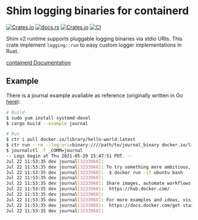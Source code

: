 # Shim logging binaries for containerd

[![Crates.io](https://img.shields.io/crates/v/containerd-shim-logging)](https://crates.io/crates/containerd-shim-logging)
[![docs.rs](https://img.shields.io/docsrs/containerd-shim-logging)](https://docs.rs/containerd-shim-logging/latest/containerd_shim_logging/)
[![Crates.io](https://img.shields.io/crates/l/containerd-shim-logging)](https://github.com/containerd/rust-extensions/blob/main/LICENSE)
[![CI](https://github.com/containerd/rust-extensions/actions/workflows/ci.yml/badge.svg?branch=main)](https://github.com/containerd/rust-extensions/actions/workflows/ci.yml)

Shim v2 runtime supports pluggable logging binaries via stdio URIs.
This crate implement `logging::run` to easy custom logger implementations in Rust.

[containerd Documentation](https://github.com/containerd/containerd/tree/master/runtime/v2#logging)

## Example

There is a journal example available as reference (originally written in Go [here](https://github.com/containerd/containerd/tree/dbef1d56d7ebc05bc4553d72c419ed5ce025b05d/runtime/v2#logging)):

```bash
# Build
$ sudo yum install systemd-devel
$ cargo build --example journal

# Run
$ ctr i pull docker.io/library/hello-world:latest
$ ctr run --rm --log-uri=binary:////path/to/journal_binary docker.io/library/hello-world:latest hello
$ journalctl -f _COMM=journal
-- Logs begin at Thu 2021-05-20 15:47:51 PDT. --
Jul 22 11:53:35 dev journal[3233968]:
Jul 22 11:53:35 dev journal[3233968]: To try something more ambitious, you can run an Ubuntu container with:
Jul 22 11:53:35 dev journal[3233968]:  $ docker run -it ubuntu bash
Jul 22 11:53:35 dev journal[3233968]:
Jul 22 11:53:35 dev journal[3233968]: Share images, automate workflows, and more with a free Docker ID:
Jul 22 11:53:35 dev journal[3233968]:  https://hub.docker.com/
Jul 22 11:53:35 dev journal[3233968]:
Jul 22 11:53:35 dev journal[3233968]: For more examples and ideas, visit:
Jul 22 11:53:35 dev journal[3233968]:  https://docs.docker.com/get-started/
Jul 22 11:53:35 dev journal[3233968]:
```
